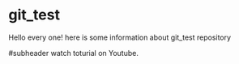 # git_test
Hello every one!
here is some information about git_test repository

#subheader
watch toturial on Youtube.
